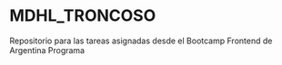 # MDHL_TRONCOSO
Repositorio para las tareas asignadas desde el Bootcamp Frontend de Argentina Programa
